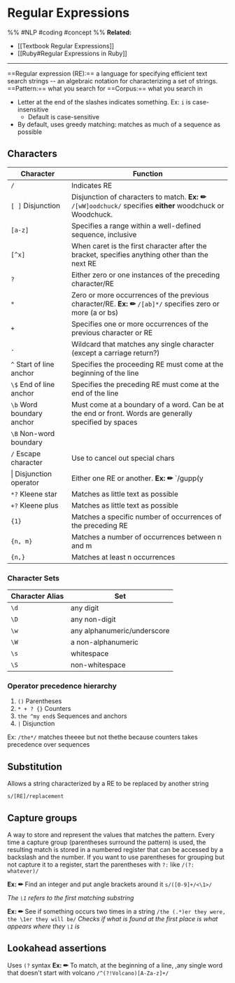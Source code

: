 # Regular Expressions
%%
#NLP
#coding 
#concept
%%
**Related:**
-  [[Textbook Regular Expressions]]
-  [[Ruby#Regular Expressions in Ruby]]

---

==Regular expression (RE):== a language for specifying efficient text search strings -- an algebraic notation for characterizing a set of strings. 
==Pattern:== what you search for
==Corpus:== what you search in
- Letter at the end of the slashes indicates something. Ex: `i` is case-insensitive 
	- Default is case-sensitive
- By default, uses greedy matching: matches as much of a sequence as possible

## Characters

| Character                 | Function                                                                                                               |
| ------------------------- | ---------------------------------------------------------------------------------------------------------------------- |
| `/`                       | Indicates RE                                                                                                           |
| `[ ]` Disjunction         | Disjunction of characters to match. **Ex: ✏** `/[wW]oodchuck/` specifies **either** woodchuck or Woodchuck.                  |
| `[a-z]`                   | Specifies a range within a well-defined sequence, inclusive                                                            |
| `[^x]`                    | When caret is the first character after the bracket, specifies anything other than the next RE                         |
| `?`                       | Either zero or one instances of the preceding character/RE            |
| `*`                       | Zero or more occurrences of the previous character/RE. **Ex: ✏** `/[ab]*/` specifies zero or more (a or bs) |
| `+`                       | Specifies one or more occurrences of the previous character or RE                                                      |
| `.`                       | Wildcard that matches any single character (except a carriage return?)                                                 |
| `^` Start of line anchor  | Specifies the proceeding RE must come at the beginning of the line                                                     |
| `\$` End of line anchor   | Specifies the preceding RE must come at the end of the line                                                            |
| `\b` Word boundary anchor | Must come at a boundary of a word. Can be at the end or front. Words are generally specified by spaces                 |
| `\B` Non-word boundary    |                                                                                                                        |
| `/` Escape character      | Use to cancel out special chars                                                                                        |
| \| Disjunction operator  | Either one RE or another. **Ex: ✏** `/gupp(y|ies)` matches guppy and guppies                                                 |
| `*?` Kleene star          | Matches as little text as possible                                                                                     |
| `+?` Kleene plus          | Matches as little text as possible                                                                                     |
| `{1}`                     | Matches a specific number of occurrences of the preceding RE                                                           |
| `{n, m}`                  | Matches a number of occurrences between n and m                                                                         |
| `{n,}`                    | Matches at least n occurrences                                                                                                                        |

### Character Sets

| Character Alias | Set                         |
| --------------- | --------------------------- |
| `\d`            | any digit                   |
| `\D`            | any non-digit               |
| `\w`            | any alphanumeric/underscore |
| `\W`            | a non-alphanumeric          |
| `\s`            | whitespace                  |
| `\S`            | non-whitespace                            |

### Operator precedence hierarchy
1. `()` Parentheses
2. `* + ? {}` Counters
3. `the ^my end$` Sequences and anchors
4. `|` Disjunction

Ex: `/the*/` matches theeee but not thethe because counters takes precedence over sequences

## Substitution
Allows a string characterized by a RE to be replaced by another string

`s/[RE]/replacement`


## Capture groups
A way to store and represent the values that matches the pattern. Every time a capture group (parentheses surround the pattern) is used, the resulting match is stored in a numbered register that can be accessed by a backslash and the number. If you want to use parentheses for grouping but not capture it to a register, start the parentheses with `?:` like `/(?: whatever)/`

**Ex: ✏**  Find an integer and put angle brackets around it
`s/([0-9]+/<\1>/`

*The `\1` refers to the first matching substring* 

**Ex: ✏** See if something occurs two times in a string
`/the (.*)er they were, the \1er they will be/`
*Checks if what is found at the first place is what appears where they `\1` is*

## Lookahead assertions
Uses `(?` syntax
**Ex: ✏**  To match, at the beginning of a line, ,any single word that doesn't start with volcano
`/^(?!Volcano)[A-Za-z]+/`
